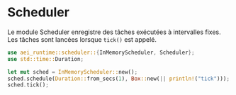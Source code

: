 # Scheduler

Le module Scheduler enregistre des tâches exécutées à intervalles fixes. Les tâches sont lancées lorsque `tick()` est appelé.

```rust
use aei_runtime::scheduler::{InMemoryScheduler, Scheduler};
use std::time::Duration;

let mut sched = InMemoryScheduler::new();
sched.schedule(Duration::from_secs(1), Box::new(|| println!("tick")));
sched.tick();
```
